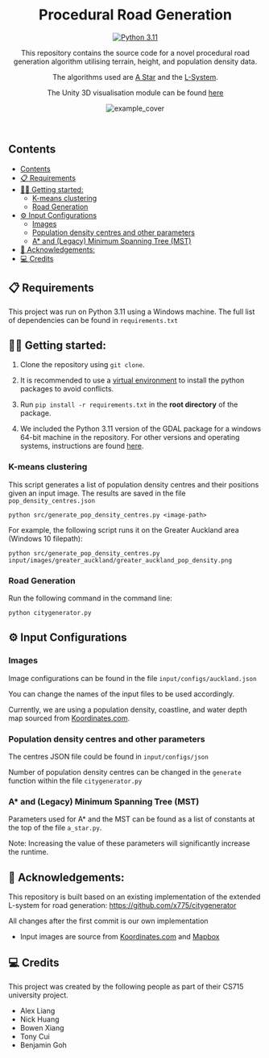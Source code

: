 <h1 align="center">Procedural Road Generation</h1>

<div align="center">

[![Python 3.11](https://img.shields.io/badge/python-3.11-blue.svg)](https://www.python.org/downloads/release/python-311/)
</div>

<div align="center">
This repository contains the source code for a novel procedural road generation algorithm utilising terrain, height, and population density data.

<br/>

The algorithms used are [A Star](https://en.wikipedia.org/wiki/A*_search_algorithm) and the [L-System](https://en.wikipedia.org/wiki/L-system#:~:text=An%20L%2Dsystem%20consists%20of,generated%20strings%20into%20geometric%20structures.).

The Unity 3D visualisation module can be found [here](https://github.com/UoA-CS715-Group12/Unity-Visualisation)

![example_cover](https://github.com/UoA-CS715-Group12/Python-Lsystem/assets/61865484/9f3d9e8a-befb-4b11-b744-9c3b952598ec)

<br/>

</div>

## Contents

- [Contents](#contents)
- [📋 Requirements](#-requirements)
- [👩‍🏫 Getting started:](#-getting-started)
  - [K-means clustering](#k-means-clustering)
  - [Road Generation](#road-generation)
- [⚙️ Input Configurations](#️-input-configurations)
  - [Images](#images)
  - [Population density centres and other parameters](#population-density-centres-and-other-parameters)
  - [A\* and (Legacy) Minimum Spanning Tree (MST)](#a-and-legacy-minimum-spanning-tree-mst)
- [📖 Acknowledgements:](#-acknowledgements)
- [💻 Credits](#-credits)

## 📋 Requirements
This project was run on Python 3.11 using a Windows machine. The full list of dependencies can be found in `requirements.txt`

## 👩‍🏫 Getting started:
1. Clone the repository using `git clone`.

2. It is recommended to use a [virtual environment](https://docs.python.org/3/library/venv.html) to install the python packages to avoid conflicts.

2. Run `pip install -r requirements.txt` in the **root directory** of the package.

3. We included the Python 3.11 version of the GDAL package for a windows 64-bit machine in the repository. For other versions and operating systems, instructions are found [here](https://github.com/cgohlke/geospatial-wheels/).

### K-means clustering

This script generates a list of population density centres and their positions given an input image. The results are
saved in the file `pop_density_centres.json`

```
python src/generate_pop_density_centres.py <image-path>
```

For example, the following script runs it on the Greater Auckland area (Windows 10 filepath):

```
python src/generate_pop_density_centres.py input/images/greater_auckland/greater_auckland_pop_density.png
```

### Road Generation

Run the following command in the command line:
```
python citygenerator.py
```

## ⚙️ Input Configurations

### Images
Image configurations can be found in the file `input/configs/auckland.json`

You can change the names of the input files to be used accordingly.

Currently, we are using a population density, coastline, and water depth map sourced from [Koordinates.com](https://koordinates.com/).

### Population density centres and other parameters
The centres JSON file could be found in `input/configs/json`

Number of population density centres can be changed in the `generate` function within the file `citygenerator.py`


### A* and (Legacy) Minimum Spanning Tree (MST)
Parameters used for A* and the MST can be found as a list of constants at the top of the file `a_star.py`.

Note: Increasing the value of these parameters will significantly increase the runtime.

## 📖 Acknowledgements:
This repository is built based on an existing implementation of the extended L-system for road generation:
https://github.com/x775/citygenerator

All changes after the first commit is our own implementation

- Input images are source from [Koordinates.com](https://koordinates.com/) and [Mapbox](https://www.mapbox.com/)

## 💻 Credits
This project was created by the following people as part of their CS715 university project.

- Alex Liang
- Nick Huang
- Bowen Xiang
- Tony Cui
- Benjamin Goh

